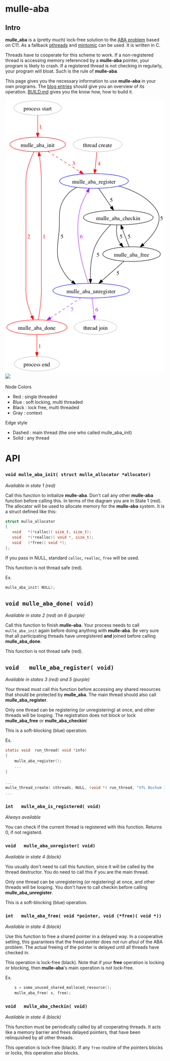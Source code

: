 
# mulle-aba

## Intro

**mulle_aba** is a (pretty much) lock-free solution to the [ABA problem](https://en.wikipedia.org/wiki/ABA_problem) 
based on C11. As a fallback [pthreads](https://en.wikipedia.org/wiki/POSIX_Threads)
and [mintomic](https://mintomic.github.io/) can be used. It is written in C.

Threads have to cooperate for this scheme to work. If a non-registered thread is 
accessing memory referenced by a **mulle-aba** pointer, your program is likely 
to crash. If a registered thread is not checking in regularly, your program 
will bloat. Such is the rule of **mulle-aba**.

This page gives you the necessary information to use **mulle-aba** in your own 
programs. The [blog entries](//www.mulle-kybernetik.com/weblog/2015/mulle_aba_release.html) 
should give you an overview of its operation. [BUILD.md](BUILD.md) gives you
the know how, how to build it.

![](dox/process-thread.png)
![](raw/master/dox/process-thread.png)

Node Colors

* Red   : single threaded
* Blue  : soft locking, multi threaded
* Black : lock free, multi threaded
* Gray  : context

Edge style

* Dashed : main thread (the one who called mulle_aba_init)
* Solid  : any thread

# API

### `void mulle_aba_init( struct mulle_allocator *allocator)`

*Available in state 1 (red)*

Call this function to initialize **mulle-aba**. Don't call any other 
**mulle-aba** function before calling this. In terms of the diagram you are in 
State 1 (red). The allocator will be used to allocate memory for the 
**mulle-aba** system. It is a struct defined like this:

```c
struct mulle_allocator
{
   void   *(*calloc)( size_t, size_t);
   void   *(*realloc)( void *, size_t);
   void   (*free)( void *);
};
```

If you pass in NULL, standard `calloc`, `realloc`, `free` will be used.

This function is not thread safe (red).

Ex.

```c
mulle_aba_init( NULL);
```


## `void mulle_aba_done( void)`

*Available in state 2 (red) an 6 (purple)*

Call this function to finish **mulle-aba**. Your process needs to call 
`mulle_aba_init` again before doing anything with **mulle-aba**. Be very sure 
that all participating threads have unregistered **and** joined before calling 
**mulle_aba_done**.

This function is not thread safe (red).


## `void   mulle_aba_register( void)`

*Available in states 3 (red) and 5 (purple)*

Your thread must call this function before accessing any shared resources that 
should be protected by **mulle_aba**. The main thread should also call  
**mulle_aba_register**.

Only one thread can be registering (or unregistering) at once, and other threads 
will be looping. The registration does not block or lock **mulle_aba_free** 
or **mulle_aba_checkin**!

This is a soft-blocking (blue) operation.

Ex.

```c
static void  run_thread( void *info)
{
    mulle_aba_register();
    ...
}

...
mulle_thread_create( &threads, NULL, (void *) run_thread, "VfL Bochum 1848");
...
```


### `int   mulle_aba_is_registered( void)`

*Always available*

You can check if the current thread is registered with this function.
Returns 0, if not registerd.



### `void   mulle_aba_unregister( void)`

*Available in state 4 (black)*

You usually don't need to call this function, since it will be called by the 
thread destructor. You do need to call this if you are the main thread.

Only one thread can be unregistering (or registering) at once, and other threads 
will be looping. You don't have to call checkin before calling 
**mulle_aba_unregister**.

This is a soft-blocking (blue) operation. 


### `int   mulle_aba_free( void *pointer, void (*free)( void *))`

*Available in state 4 (black)*

Use this function to free a shared pointer in a delayed way. In a cooperative 
setting, this guarantees that the freed pointer does not run afoul of the ABA 
problem. The actual freeing of the pointer is delayed until all threads have 
checked in.

This operation is lock-free (black). Note that if your **free** operation is 
locking or blocking, then **mulle-aba**'s main operation is not lock-free.

Ex.

```c
    s = some_unused_shared_malloced_resource();
    mulle_aba_free( s, free);
```



### `void   mulle_aba_checkin( void)`

*Available in state 4 (black)*

This function must be periodically called by all cooperating threads. It acts 
like a memory barrier and frees delayed pointers, that have been relinquished 
by all other threads.

This operation is lock-free (black). If any `free` routine of the pointers 
blocks or locks, this operation also blocks.
